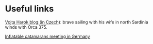 # Useful links

[Vojta Harok blog (in Czech)](https://krasajachtingu.cz/author/vojta-harok/): brave sailing with his wife in north Sardinia winds with Orca 375.

[Inflatable catamarans meeting in Germany](https://www.atsc1970.de/schlauchkattreffen/)